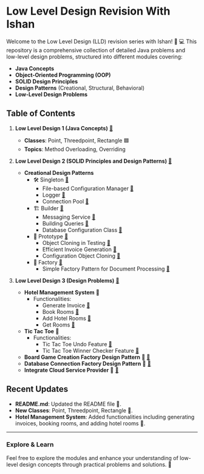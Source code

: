 # Low Level Design Revision With Ishan

Welcome to the Low Level Design (LLD) revision series with Ishan! 🚀 💻
This repository is a comprehensive collection of detailed Java problems and low-level design problems, structured into
different modules covering:

- **Java Concepts**
- **Object-Oriented Programming (OOP)**
- **SOLID Design Principles**
- **Design Patterns** (Creational, Structural, Behavioral)
- **Low-Level Design Problems**

## Table of Contents

1. **Low Level Design 1 (Java Concepts)** [🔗](/lld-1/)
    - **Classes**: Point, Threedpoint, Rectangle 🟦
    - **Topics**: Method Overloading, Overriding

2. **Low Level Design 2 (SOLID Principles and Design Patterns)** [🔗](/lld-2/)
    - **Creational Design Patterns**
        - 🛠️ Singleton [🔗](/lld-2/src/main/java/singleton)
            - File-based Configuration Manager [🔗](/lld-2/src/main/java/singleton/q1)
            - Logger [🔗](/lld-2/src/main/java/singleton/q2)
            - Connection Pool [🔗](/lld-2/src/main/java/singleton/q3)
        - 🏗️ Builder [🔗](/lld-2/src/main/java/builder)
            - Messaging Service [🔗](/lld-2/src/main/java/builder/q1)
            - Building Queries [🔗](/lld-2/src/main/java/builder/q2)
            - Database Configuration Class [🔗](/lld-2/src/main/java/builder/q3)
        - 🧬 Prototype [🔗](/lld-2/src/main/java/prototype)
            - Object Cloning in Testing [🔗](/lld-2/src/main/java/prototype/q1)
            - Efficient Invoice Generation [🔗](/lld-2/src/main/java/prototype/q2)
            - Configuration Object Cloning [🔗](/lld-2/src/main/java/prototype/q3)
        - 🧬 Factory [🔗](/lld-2/src/main/java/factory)
            - Simple Factory Pattern for Document Processing [🔗](/lld-2/src/main/java/factory/q1)

3. **Low Level Design 3 (Design Problems)** [🔗](/lld-3/)
    - **Hotel Management System** 🏨
        - Functionalities:
            - Generate Invoice [🔗](/lld-3/src/main/java/class2/generateinvoices)
            - Book Rooms [🔗](/lld-3/src/main/java/class2/bookrooms)
            - Add Hotel Rooms [🔗](/lld-3/src/main/java/class2/addroomshotelmanagement)
            - Get Rooms [🔗](/lld-3/src/main/java/class2/getrooms)
    - **Tic Tac Toe** 🏨
        - Functionalities:
            - Tic Tac Toe Undo Feature [🔗](/lld-3/src/main/java/class3/tttundo)
            - Tic Tac Toe Winner Checker Feature [🔗](/lld-3/src/main/java/class3/tttwinnerchecker)
    - **Board Game Creation Factory Design Pattern** 🏨 [🔗](/lld-3/src/main/java/class3/boardgamecreation)
    - **Database Connection Factory Design Pattern** 🏨 [🔗](/lld-3/src/main/java/class3/databaseconnection)
    - **Integrate Cloud Service Provider** 🏨 [🔗](/lld-3/src/main/java/class3/cloudproviders)

## Recent Updates

- **README.md**: Updated the README file 📄.
- **New Classes**: Point, Threedpoint, Rectangle 📐.
- **Hotel Management System**: Added functionalities including generating invoices, booking rooms, and adding hotel
  rooms 🏢.

---

### Explore & Learn

Feel free to explore the modules and enhance your understanding of low-level design concepts through practical problems
and solutions. 🌟

